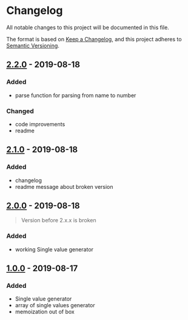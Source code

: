 # Changelog
All notable changes to this project will be documented in this file.

The format is based on [Keep a Changelog](https://keepachangelog.com/en/1.0.0/),
and this project adheres to [Semantic Versioning](https://semver.org/spec/v2.0.0.html).

## [2.2.0] - 2019-08-18
### Added
- parse function for parsing from name to number
### Changed
- code improvements
- readme

## [2.1.0] - 2019-08-18
### Added
- changelog
- readme message about broken version

## [2.0.0] - 2019-08-18
> Version before 2.x.x is broken
### Added
- working Single value generator

## [1.0.0] - 2019-08-17
### Added
- Single value generator
- array of single values generator
- memoization out of box

[2.2.0]: https://github.com/levi2ki/excel-like-column-name-generator/tree/v2.2.0
[2.1.0]: https://github.com/levi2ki/excel-like-column-name-generator/tree/v2.1.0
[2.0.0]: https://github.com/levi2ki/excel-like-column-name-generator/tree/v2.0.0
[1.0.0]: https://github.com/levi2ki/excel-like-column-name-generator/tree/v_1.0.0
